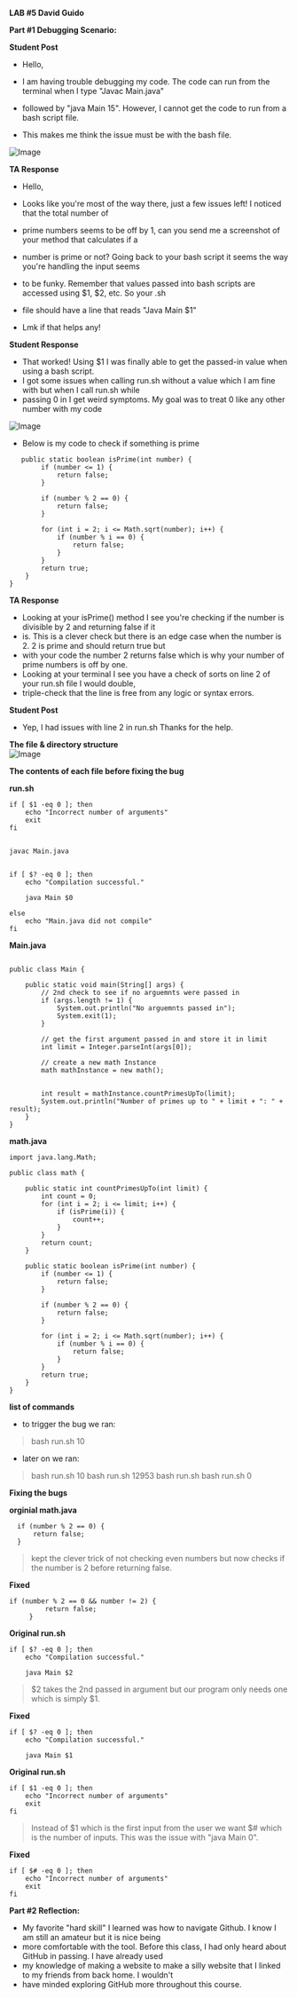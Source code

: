 
**LAB #5 David Guido**

**Part #1 Debugging Scenario:**



**Student Post**

* Hello, 

* I am having trouble debugging my code. The code can run from the terminal when I type "Javac Main.java"
* followed by "java Main 15". However, I cannot get the code to run from a bash script file.
* This makes me think the issue must be with the bash file.

![Image](Lab_5_1st_student_post.png)


**TA Response**

* Hello,

* Looks like you're most of the way there, just a few issues left! I noticed that the total number of
* prime numbers seems to be off by 1, can you send me a screenshot of your method that calculates if a
* number is prime or not? Going back to your bash script it seems the way you're handling the input seems
*  to be funky. Remember that values passed into bash scripts are accessed using $1, $2, etc. So your .sh
*  file should have a line that reads "Java Main $1" 

* Lmk if that helps any!



**Student Response**

* That worked! Using $1 I was finally able to get the passed-in value when using a bash script.
* I got some issues when calling run.sh without a value which I am fine with but when I call run.sh while
* passing 0 in I get weird symptoms. My goal was to treat 0 like any other number with my code

![Image](JJJJJJJJJJJJJJJJJJJ.png)

* Below is my code to check if something is prime
```
   public static boolean isPrime(int number) {
        if (number <= 1) {
            return false;
        }

        if (number % 2 == 0) {
            return false;
        }

        for (int i = 2; i <= Math.sqrt(number); i++) {
            if (number % i == 0) {
                return false;
            }
        }
        return true;
    }
}
```

**TA Response**

* Looking at your isPrime() method I see you're checking if the number is divisible by 2 and returning false if it
* is. This is a clever check but there is an edge case when the number is 2. 2 is prime and should return true but
* with your code the number 2 returns false which is why your number of prime numbers is off by one.
* Looking at your terminal I see you have a check of sorts on line 2 of your run.sh file I would double,
* triple-check that the line is free from any logic or syntax errors.



**Student Post**

* Yep, I had issues with line 2 in run.sh Thanks for the help.






**The file & directory structure**   
![Image](Lab_5_file_structrue.png)



**The contents of each file before fixing the bug**

**run.sh**

```
if [ $1 -eq 0 ]; then
    echo "Incorrect number of arguments"
    exit
fi


javac Main.java


if [ $? -eq 0 ]; then
    echo "Compilation successful."

    java Main $0

else
    echo "Main.java did not compile"
fi
```

**Main.java**

```

public class Main {

    public static void main(String[] args) {
        // 2nd check to see if no arguemnts were passed in
        if (args.length != 1) {
            System.out.println("No arguemnts passed in");
            System.exit(1);
        }

        // get the first argument passed in and store it in limit
        int limit = Integer.parseInt(args[0]);

        // create a new math Instance
        math mathInstance = new math();
        
    
        int result = mathInstance.countPrimesUpTo(limit);
        System.out.println("Number of primes up to " + limit + ": " + result);
    }
}

```

**math.java**

```
import java.lang.Math;

public class math {

    public static int countPrimesUpTo(int limit) {
        int count = 0;
        for (int i = 2; i <= limit; i++) {
            if (isPrime(i)) {
                count++;
            }
        }
        return count;
    }

    public static boolean isPrime(int number) {
        if (number <= 1) {
            return false;
        }

        if (number % 2 == 0) {
            return false;
        }

        for (int i = 2; i <= Math.sqrt(number); i++) {
            if (number % i == 0) {
                return false;
            }
        }
        return true;
    }
}

```


**list of commands**

* to trigger the bug we ran:
> bash run.sh 10


* later on we ran:
> bash run.sh 10
> bash run.sh 12953
> bash run.sh
> bash run.sh 0


**Fixing the bugs**

**orginial math.java**
```
  if (number % 2 == 0) {
      return false;
  }
```
> kept the clever trick of not checking even numbers but now checks if the number is 2 before returning false.

**Fixed**
```
if (number % 2 == 0 && number != 2) {
         return false;
     }
```


**Original run.sh**
```
if [ $? -eq 0 ]; then
    echo "Compilation successful."

    java Main $2
```

> $2 takes the 2nd passed in argument but our program only needs one which is simply $1.

**Fixed**
```
if [ $? -eq 0 ]; then
    echo "Compilation successful."

    java Main $1
```


**Original run.sh**
```
if [ $1 -eq 0 ]; then
    echo "Incorrect number of arguments"
    exit
fi
```
> Instead of $1 which is the first input from the user we want $# which is the number of inputs.
> This was the issue with "java Main 0".

**Fixed**
```
if [ $# -eq 0 ]; then
    echo "Incorrect number of arguments"
    exit
fi
```


**Part #2 Reflection:**

* My favorite "hard skill" I learned was how to navigate Github. I know I am still an amateur but it is nice being
* more comfortable with the tool. Before this class, I had only heard about GitHub in passing. I have already used
* my knowledge of making a website to make a silly website that I linked to my friends from back home. I wouldn't 
* have minded exploring GitHub more throughout this course. 


